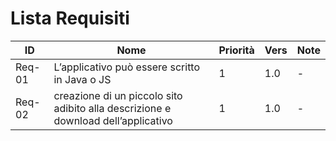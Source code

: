 # Lista Requisiti

|**ID**	|**Nome**			|**Priorità**|**Vers**|**Note**  |
|----|------------|--------|----|------|
|Req-01 |L’applicativo può essere scritto in Java o JS |1|1.0|-|
|Req-02 | creazione di un piccolo sito adibito alla descrizione e download dell’applicativo |1|1.0|-|
